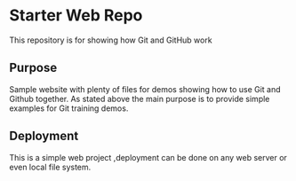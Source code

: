 # Starter Web Repo

This repository is for showing how Git and GitHub work

## Purpose

Sample website with plenty of files for demos
showing how to use Git and Github together.
 As stated above the main purpose is to provide simple examples for Git training demos.
 
## Deployment
This is a simple web project ,deployment can be done on any web server or even local file system.